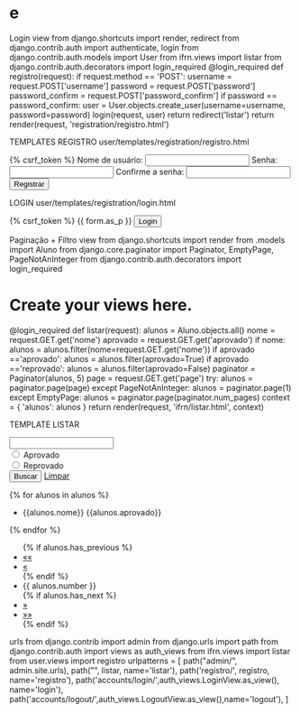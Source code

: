 # e


Login
view
from django.shortcuts import render, redirect
from django.contrib.auth import authenticate, login
from django.contrib.auth.models import User
from ifrn.views import listar
from django.contrib.auth.decorators import login_required
@login_required
def registro(request):
if request.method == 'POST':
username = request.POST['username']
password = request.POST['password']
password_confirm = request.POST['password_confirm']
if password == password_confirm:
user = User.objects.create_user(username=username,
password=password)
login(request, user)
return redirect('listar')
return render(request, 'registration/registro.html')



TEMPLATES
REGISTRO
user/templates/registration/registro.html
<form method="post">
{% csrf_token %}
<label for="username">Nome de usuário:</label>
<input type="text" id="username" name="username" required>
<label for="password">Senha:</label>
<input type="password" id="password" name="password" required>
<label for="password_confirm">Confirme a senha:</label>
<input type="password" id="password_confirm" name="password_confirm"
required>
<button type="submit">Registrar</button>
</form>


LOGIN
user/templates/registration/login.html
<form method="post">
{% csrf_token %}
{{ form.as_p }}
<button type="submit">Login</button>
</form>



Paginação + Filtro
view
from django.shortcuts import render
from .models import Aluno
from django.core.paginator import Paginator, EmptyPage, PageNotAnInteger
from django.contrib.auth.decorators import login_required
# Create your views here.
@login_required
def listar(request):
alunos = Aluno.objects.all()
nome = request.GET.get('nome')
aprovado = request.GET.get('aprovado')
if nome:
alunos = alunos.filter(nome=request.GET.get('nome'))
if aprovado =='aprovado':
alunos = alunos.filter(aprovado=True)
if aprovado =='reprovado':
alunos = alunos.filter(aprovado=False)
paginator = Paginator(alunos, 5)
page = request.GET.get('page')
try:
alunos = paginator.page(page)
except PageNotAnInteger:
alunos = paginator.page(1)
except EmptyPage:
alunos = paginator.page(paginator.num_pages)
context = {
'alunos': alunos
}
return render(request, 'ifrn/listar.html', context)






TEMPLATE LISTAR
<form action="{% url 'listar' %}" method="get">
<div>
<input type="text" name="nome">
</div>
<div>
<div>
<input type="radio" name="aprovado" id="aprovado"
value="aprovado">
<label for="aprovado">Aprovado</label>
</div>
<div class="form-check m-1">
<input type="radio" name="aprovado" id="reprovado"
value="reprovado">
<label for="reprovado">Reprovado</label>
</div>
</div>
<div>
<button type="submit">Buscar</button>
<a href="{% url 'listar' %}">Limpar</a>
</div>
</form>
{% for alunos in alunos %}
<ul>
<li> {{alunos.nome}} {{alunos.aprovado}} </li>
</ul>
{% endfor %}
<nav aria-label="Page navigation example">
<ul class="pagination">
{% if alunos.has_previous %}
<li class="page-item">
<a class="page-link" href="?page=1"
aria-label="Primeira">
<span aria-hidden="true">&laquo;&laquo;</span>
</a>
</li>
<li class="page-item">
<a class="page-link" href="?page={{
alunos.previous_page_number }}" aria-label="Anterior">
<span aria-hidden="true">&laquo;</span>
</a>
</li>
{% endif %}
<li class="page-item"><span class="page-link">{{
alunos.number }}</span></li>
{% if alunos.has_next %}
<li class="page-item">
<a class="page-link" href="?page={{
alunos.next_page_number }}" aria-label="Próxima">
<span aria-hidden="true">&raquo;</span>
</a>
</li>
<li class="page-item">
<a class="page-link" href="?page={{
alunos.paginator.num_pages }}" aria-label="Última">
<span aria-hidden="true">&raquo;&raquo;</span>
</a>
</li>
{% endif %}
</ul>
</nav>




urls
from django.contrib import admin
from django.urls import path
from django.contrib.auth import views as auth_views
from ifrn.views import listar
from user.views import registro
urlpatterns = [
path("admin/", admin.site.urls),
path("", listar, name='listar'),
path('registro/', registro, name='registro'),
path('accounts/login/',auth_views.LoginView.as_view(), name='login'),
path('accounts/logout/',auth_views.LogoutView.as_view(),name='logout'),
]
